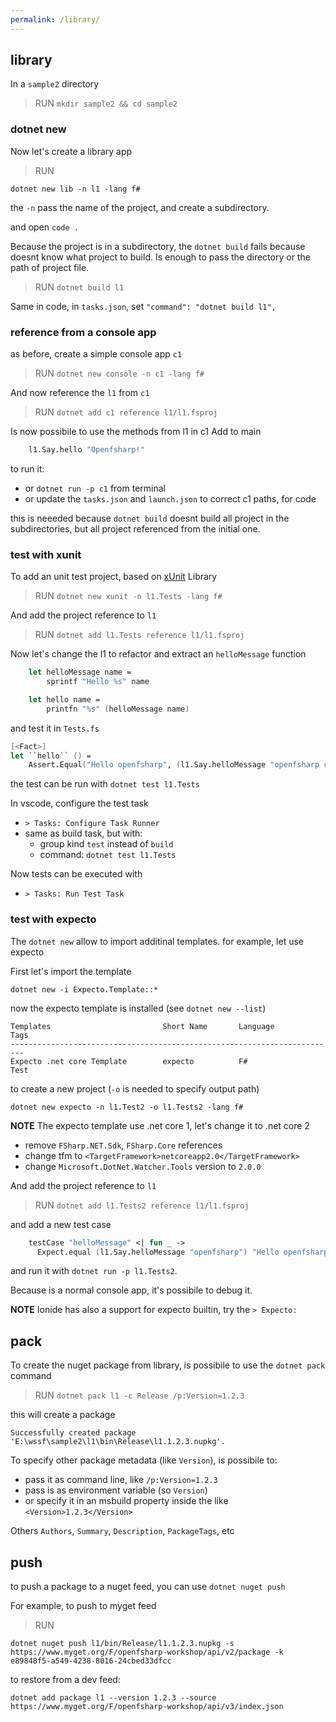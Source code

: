 ```yaml
---
permalink: /library/
---
```


## library

In a `sample2` directory

> RUN `mkdir sample2 && cd sample2`

### dotnet new

Now let's create a library app 

> RUN

```
dotnet new lib -n l1 -lang f#
```

the `-n` pass the name of the project, and create a subdirectory.

and open `code .`

Because the project is in a subdirectory, the `dotnet build` fails because doesnt know
what project to build. Is enough to pass the directory or the path of project file.

> RUN `dotnet build l1`

Same in code, in `tasks.json`, set `"command": "dotnet build l1",`

### reference from a console app

as before, create a simple console app `c1`

> RUN `dotnet new console -n c1 -lang f#`

And now reference the `l1` from `c1`

> RUN `dotnet add c1 reference l1/l1.fsproj`

Is now possibile to use the methods from l1 in c1
Add to main

```fsharp
    l1.Say.hello "Openfsharp!"
```

to run it:

- or `dotnet run -p c1` from terminal
- or update the `tasks.json` and `launch.json` to correct c1 paths, for code

this is neeeded because `dotnet build` doesnt build all project in the subdirectories, but
all project referenced from the initial one.

### test with xunit

To add an unit test project, based on [xUnit](https://xunit.github.io/) Library

> RUN `dotnet new xunit -n l1.Tests -lang f#`

And add the project reference to `l1`

> RUN `dotnet add l1.Tests reference l1/l1.fsproj`

Now let's change the l1 to refactor and extract an `helloMessage` function

```fsharp
    let helloMessage name =
        sprintf "Hello %s" name

    let hello name =
        printfn "%s" (helloMessage name)
```

and test it in `Tests.fs`

```fsharp
[<Fact>]
let ``hello`` () =
    Assert.Equal("Hello openfsharp", (l1.Say.helloMessage "openfsharp conf"))
```

the test can be run with `dotnet test l1.Tests`

In vscode, configure the test task

- `> Tasks: Configure Task Runner`
- same as build task, but with:
  - group kind `test` instead of `build`
  - command: `dotnet test l1.Tests`

Now tests can be executed with

- `> Tasks: Run Test Task`

### test with expecto

The `dotnet new` allow to import additinal templates.
for example, let use expecto

First let's import the template

```
dotnet new -i Expecto.Template::*
```

now the expecto template is installed (see `dotnet new --list`)

```
Templates                         Short Name       Language          Tags
-------------------------------------------------------------------------
Expecto .net core Template        expecto          F#                Test
```

to create a new project (`-o` is needed to specify output path)

```
dotnet new expecto -n l1.Test2 -o l1.Tests2 -lang f#
```

**NOTE** The expecto template use .net core 1, let's change it to .net core 2
- remove `FSharp.NET.Sdk`, `FSharp.Core` references 
- change tfm to `<TargetFramework>netcoreapp2.0</TargetFramework>`
- change `Microsoft.DotNet.Watcher.Tools` version to `2.0.0`

And add the project reference to `l1`

> RUN `dotnet add l1.Tests2 reference l1/l1.fsproj`

and add a new test case

```fsharp
    testCase "helloMessage" <| fun _ ->
      Expect.equal (l1.Say.helloMessage "openfsharp") "Hello openfsharp conf" "These should equal"
```

and run it with `dotnet run -p l1.Tests2`.

Because is a normal console app, it's possibile to debug it.

**NOTE** Ionide has also a support for expecto builtin, try the `> Expecto: `

## pack

To create the nuget package from library, is possibile to use the `dotnet pack` command

> RUN `dotnet pack l1 -c Release /p:Version=1.2.3`

this will create a package

```
Successfully created package 'E:\wssf\sample2\l1\bin\Release\l1.1.2.3.nupkg'.
```

To specify other package metadata (like `Version`), is possibile to:

- pass it as command line, like `/p:Version=1.2.3`
- pass is as environment variable (so `Version`)
- or specify it in an msbuild property inside the like `<Version>1.2.3</Version>`

Others `Authors`, `Summary`, `Description`, `PackageTags`, etc

## push

to push a package to a nuget feed, you can use `dotnet nuget push`

For example, to push to myget feed

> RUN

```
dotnet nuget push l1/bin/Release/l1.1.2.3.nupkg -s https://www.myget.org/F/openfsharp-workshop/api/v2/package -k e89848f5-a549-4238-8016-24cbed33dfcc
```

to restore from a dev feed:

```
dotnet add package l1 --version 1.2.3 --source https://www.myget.org/F/openfsharp-workshop/api/v3/index.json
```
